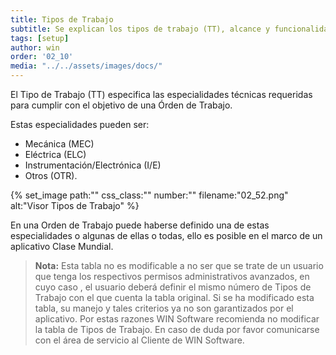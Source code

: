 ```yaml
---
title: Tipos de Trabajo
subtitle: Se explican los tipos de trabajo (TT), alcance y funcionalidad.
tags: [setup]
author: win
order: '02_10'
media: "../../assets/images/docs/"
---
```


El Tipo de Trabajo (TT) especifica las especialidades técnicas requeridas para cumplir con el objetivo de una Órden de Trabajo. 

Estas especialidades pueden ser: 
- Mecánica (MEC)
- Eléctrica (ELC)
- Instrumentación/Electrónica (I/E)
- Otros (OTR).

{% set_image
  path:""
  css_class:""
  number:""
  filename:"02_52.png"
  alt:"Visor Tipos de Trabajo"
%}

En una Orden de Trabajo puede haberse definido una de estas especialidades o algunas de ellas o todas, ello es posible en el marco de un aplicativo Clase Mundial. 

> **Nota:** Esta tabla no es modificable a no ser que se trate de un usuario que tenga los respectivos permisos administrativos avanzados, en cuyo caso , el usuario deberá definir el mismo número de Tipos de Trabajo con el que cuenta la tabla original. Si se ha modificado esta tabla, su manejo y tales criterios ya no son garantizados por el aplicativo. Por estas razones WIN Software recomienda no modificar la tabla de Tipos de Trabajo. En caso de duda por favor comunicarse con el área de servicio al Cliente de WIN Software.